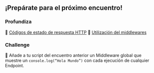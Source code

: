 ## ¡Prepárate para el próximo encuentro!

### Profundiza

📄 [Códigos de estado de respuesta HTTP](https://developer.mozilla.org/es/docs/Web/HTTP/Status)
📄 [Utilización del middlewares](https://expressjs.com/es/guide/using-middleware.html)

### Challenge

📝 Añade a tu script del encuentro anterior un Middleware global que muestre un `console.log(“Hola Mundo”)` con cada ejecución de cualquier Endpoint.
